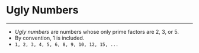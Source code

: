 # Ugly Numbers
***
* *Ugly numbers* are numbers whose only prime factors are 2, 3, or 5.
* By convention, 1 is included.
* `1, 2, 3, 4, 5, 6, 8, 9, 10, 12, 15, ...`